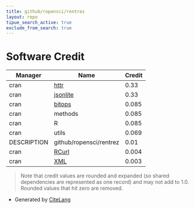 ```yaml
---
title: github/ropensci/rentrez
layout: repo
tipue_search_active: true
exclude_from_search: true
---
```

# Software Credit

|Manager|Name|Credit|
|-------|----|------|
|cran|[httr](https://httr.r-lib.org/)|0.33|
|cran|[jsonlite](https://arxiv.org/abs/1403.2805 (paper))|0.33|
|cran|[bitops](https://github.com/mmaechler/R-bitops)|0.085|
|cran|methods|0.085|
|cran|R|0.085|
|cran|utils|0.069|
|DESCRIPTION|github/ropensci/rentrez|0.01|
|cran|[RCurl](http://www.omegahat.net/RCurl)|0.004|
|cran|[XML](http://www.omegahat.net/RSXML/)|0.003|


> Note that credit values are rounded and expanded (so shared dependencies are represented as one record) and may not add to 1.0. Rounded values that hit zero are removed.


- Generated by [CiteLang](https://github.com/vsoch/citelang)
